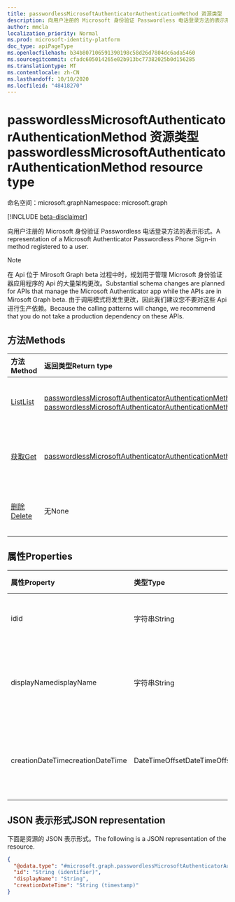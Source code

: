 ```yaml
---
title: passwordlessMicrosoftAuthenticatorAuthenticationMethod 资源类型
description: 向用户注册的 Microsoft 身份验证 Passwordless 电话登录方法的表示形式。
author: mmcla
localization_priority: Normal
ms.prod: microsoft-identity-platform
doc_type: apiPageType
ms.openlocfilehash: b34b807106591390198c58d26d7804dc6ada5460
ms.sourcegitcommit: cfadc605014265e02b913bc77382025b0d156285
ms.translationtype: MT
ms.contentlocale: zh-CN
ms.lasthandoff: 10/10/2020
ms.locfileid: "48418270"
---
```

# <a name="passwordlessmicrosoftauthenticatorauthenticationmethod-resource-type"></a><span data-ttu-id="50353-103">passwordlessMicrosoftAuthenticatorAuthenticationMethod 资源类型</span><span class="sxs-lookup"><span data-stu-id="50353-103">passwordlessMicrosoftAuthenticatorAuthenticationMethod resource type</span></span>

<span data-ttu-id="50353-104">命名空间：microsoft.graph</span><span class="sxs-lookup"><span data-stu-id="50353-104">Namespace: microsoft.graph</span></span>

[!INCLUDE [beta-disclaimer](../../includes/beta-disclaimer.md)]

<span data-ttu-id="50353-105">向用户注册的 Microsoft 身份验证 Passwordless 电话登录方法的表示形式。</span><span class="sxs-lookup"><span data-stu-id="50353-105">A representation of a Microsoft Authenticator Passwordless Phone Sign-in method registered to a user.</span></span>

> [!NOTE]
> <span data-ttu-id="50353-106">在 Api 位于 Mirosoft Graph beta 过程中时，规划用于管理 Microsoft 身份验证器应用程序的 Api 的大量架构更改。</span><span class="sxs-lookup"><span data-stu-id="50353-106">Substantial schema changes are planned for APIs that manage the Microsoft Authenticator app while the APIs are in Mirosoft Graph beta.</span></span> <span data-ttu-id="50353-107">由于调用模式将发生更改，因此我们建议您不要对这些 Api 进行生产依赖。</span><span class="sxs-lookup"><span data-stu-id="50353-107">Because the calling patterns will change, we recommend that you do not take a production dependency on these APIs.</span></span>


## <a name="methods"></a><span data-ttu-id="50353-108">方法</span><span class="sxs-lookup"><span data-stu-id="50353-108">Methods</span></span>
|<span data-ttu-id="50353-109">方法</span><span class="sxs-lookup"><span data-stu-id="50353-109">Method</span></span>|<span data-ttu-id="50353-110">返回类型</span><span class="sxs-lookup"><span data-stu-id="50353-110">Return type</span></span>|<span data-ttu-id="50353-111">说明</span><span class="sxs-lookup"><span data-stu-id="50353-111">Description</span></span>|
|:---|:---|:---|
|[<span data-ttu-id="50353-112">List</span><span class="sxs-lookup"><span data-stu-id="50353-112">List</span></span>](../api/passwordlessmicrosoftauthenticatorauthenticationmethod-list.md)|<span data-ttu-id="50353-113">[passwordlessMicrosoftAuthenticatorAuthenticationMethod](../resources/passwordlessmicrosoftauthenticatorauthenticationmethod.md) 集合</span><span class="sxs-lookup"><span data-stu-id="50353-113">[passwordlessMicrosoftAuthenticatorAuthenticationMethod](../resources/passwordlessmicrosoftauthenticatorauthenticationmethod.md) collection</span></span>|<span data-ttu-id="50353-114">检索用户的 passwordlessMicrosoftAuthenticatorAuthenticationMethod 对象及其属性的列表。</span><span class="sxs-lookup"><span data-stu-id="50353-114">Retrieve a list of a user's passwordlessMicrosoftAuthenticatorAuthenticationMethod objects and their properties.</span></span>|
|[<span data-ttu-id="50353-115">获取</span><span class="sxs-lookup"><span data-stu-id="50353-115">Get</span></span>](../api/passwordlessmicrosoftauthenticatorauthenticationmethod-get.md)|[<span data-ttu-id="50353-116">passwordlessMicrosoftAuthenticatorAuthenticationMethod</span><span class="sxs-lookup"><span data-stu-id="50353-116">passwordlessMicrosoftAuthenticatorAuthenticationMethod</span></span>](../resources/passwordlessmicrosoftauthenticatorauthenticationmethod.md)|<span data-ttu-id="50353-117">读取用户的 passwordlessMicrosoftAuthenticatorAuthenticationMethod 对象的属性和关系。</span><span class="sxs-lookup"><span data-stu-id="50353-117">Read the properties and relationships of a user's passwordlessMicrosoftAuthenticatorAuthenticationMethod object.</span></span>|
|[<span data-ttu-id="50353-118">删除</span><span class="sxs-lookup"><span data-stu-id="50353-118">Delete</span></span>](../api/passwordlessmicrosoftauthenticatorauthenticationmethod-delete.md)|<span data-ttu-id="50353-119">无</span><span class="sxs-lookup"><span data-stu-id="50353-119">None</span></span>|<span data-ttu-id="50353-120">删除用户的 passwordlessMicrosoftAuthenticatorAuthenticationMethod 对象。</span><span class="sxs-lookup"><span data-stu-id="50353-120">Deletes a user's passwordlessMicrosoftAuthenticatorAuthenticationMethod object.</span></span>|


## <a name="properties"></a><span data-ttu-id="50353-121">属性</span><span class="sxs-lookup"><span data-stu-id="50353-121">Properties</span></span>
|<span data-ttu-id="50353-122">属性</span><span class="sxs-lookup"><span data-stu-id="50353-122">Property</span></span>|<span data-ttu-id="50353-123">类型</span><span class="sxs-lookup"><span data-stu-id="50353-123">Type</span></span>|<span data-ttu-id="50353-124">说明</span><span class="sxs-lookup"><span data-stu-id="50353-124">Description</span></span>|
|:---|:---|:---|
|<span data-ttu-id="50353-125">id</span><span class="sxs-lookup"><span data-stu-id="50353-125">id</span></span>|<span data-ttu-id="50353-126">字符串</span><span class="sxs-lookup"><span data-stu-id="50353-126">String</span></span>|<span data-ttu-id="50353-127">身份验证方法标识符。</span><span class="sxs-lookup"><span data-stu-id="50353-127">The authentication method identifier.</span></span>|
|<span data-ttu-id="50353-128">displayName</span><span class="sxs-lookup"><span data-stu-id="50353-128">displayName</span></span>|<span data-ttu-id="50353-129">字符串</span><span class="sxs-lookup"><span data-stu-id="50353-129">String</span></span>|<span data-ttu-id="50353-130">由用户指定的移动设备的显示名称。</span><span class="sxs-lookup"><span data-stu-id="50353-130">The display name of the mobile device as given by the user.</span></span>|
|<span data-ttu-id="50353-131">creationDateTime</span><span class="sxs-lookup"><span data-stu-id="50353-131">creationDateTime</span></span>|<span data-ttu-id="50353-132">DateTimeOffset</span><span class="sxs-lookup"><span data-stu-id="50353-132">DateTimeOffset</span></span>|<span data-ttu-id="50353-133">向用户注册此方法时的时间戳。</span><span class="sxs-lookup"><span data-stu-id="50353-133">The timestamp when this method was registered to the user.</span></span>|


## <a name="json-representation"></a><span data-ttu-id="50353-134">JSON 表示形式</span><span class="sxs-lookup"><span data-stu-id="50353-134">JSON representation</span></span>
<span data-ttu-id="50353-135">下面是资源的 JSON 表示形式。</span><span class="sxs-lookup"><span data-stu-id="50353-135">The following is a JSON representation of the resource.</span></span>
<!-- {
  "blockType": "resource",
  "keyProperty": "id",
  "@odata.type": "microsoft.graph.passwordlessMicrosoftAuthenticatorAuthenticationMethod",
  "baseType": "microsoft.graph.authenticationMethod",
  "openType": false
}
-->
``` json
{
  "@odata.type": "#microsoft.graph.passwordlessMicrosoftAuthenticatorAuthenticationMethod",
  "id": "String (identifier)",
  "displayName": "String",
  "creationDateTime": "String (timestamp)"
}
```

